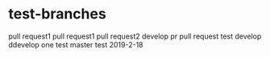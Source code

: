 # test-branches
pull request1
pull request1
pull request2
develop pr
pull request
test develop
ddevelop one
test master
test 2019-2-18
